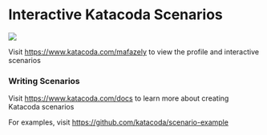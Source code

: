 # Interactive Katacoda Scenarios

[![](http://shields.katacoda.com/katacoda/mafazely/count.svg)](https://www.katacoda.com/mafazely "Get your profile on Katacoda.com")

Visit https://www.katacoda.com/mafazely to view the profile and interactive scenarios

### Writing Scenarios
Visit https://www.katacoda.com/docs to learn more about creating Katacoda scenarios

For examples, visit https://github.com/katacoda/scenario-example
